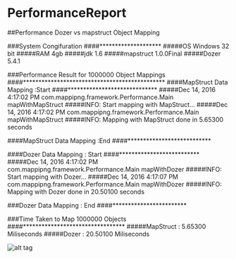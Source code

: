 # PerformanceReport
##Performance Dozer vs mapstruct Object Mapping

###System Congifuration
####********************
#####OS 			  Windows 32 bit
#####RAM 		    4gb
#####jdk 		    1.6
#####mapstruct	1.0.0Final
#####Dozer 		  5.4.1


###Performance Result for 1000000 Object Mappings
####**********************************************
####MapStruct Data Mapping :Start
####*****************************
#####Dec 14, 2016 4:17:02 PM com.mappipng.framework.Performance.Main mapWithMapStruct
#####INFO: Start mapping with MapStruct...
#####Dec 14, 2016 4:17:02 PM com.mappipng.framework.Performance.Main mapWithMapStruct
#####INFO: Mapping with MapStruct done in 5.65300 seconds

####MapStruct Data Mapping :End
####***************************

####Dozer Data Mapping : Start
####**************************
#####Dec 14, 2016 4:17:02 PM com.mappipng.framework.Performance.Main mapWithDozer
#####INFO: Start mapping with Dozer...
#####Dec 14, 2016 4:17:07 PM com.mappipng.framework.Performance.Main mapWithDozer
#####INFO: Mapping with Dozer done in 20.50100 seconds

###Dozer Data Mapping : End
####************************


###Time Taken to Map 1000000 Objects
####*********************************
#####MapStruct 	: 5.65300 Miliseconds
#####Dozer 	  	:	20.50100 Miliseconds

![alt tag](https://raw.github.com/Pradeep-Deore/Screenshots/Charts/master/screenshots/simpledesign_linechart3.png)

